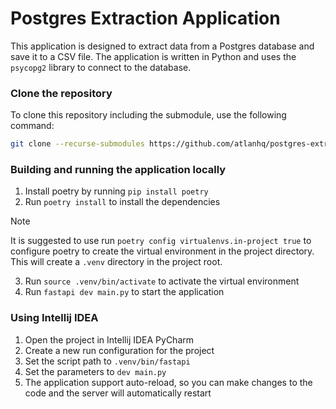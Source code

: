# Postgres Extraction Application

This application is designed to extract data from a Postgres database and save it to a CSV file. The application is written in Python and uses the `psycopg2` library to connect to the database.


### Clone the repository

To clone this repository including the submodule, use the following command:

```bash
git clone --recurse-submodules https://github.com/atlanhq/postgres-extraction-app.git
```


### Building and running the application locally
1. Install poetry by running `pip install poetry`
2. Run `poetry install` to install the dependencies
> [!NOTE]
> It is suggested to use run `poetry config virtualenvs.in-project true` to configure poetry to create the virtual environment in the project directory. This will create a `.venv` directory in the project root.
3. Run `source .venv/bin/activate` to activate the virtual environment
4. Run `fastapi dev main.py` to start the application


### Using Intellij IDEA
1. Open the project in Intellij IDEA PyCharm
2. Create a new run configuration for the project
3. Set the script path to `.venv/bin/fastapi`
4. Set the parameters to `dev main.py`
5. The application support auto-reload, so you can make changes to the code and the server will automatically restart

